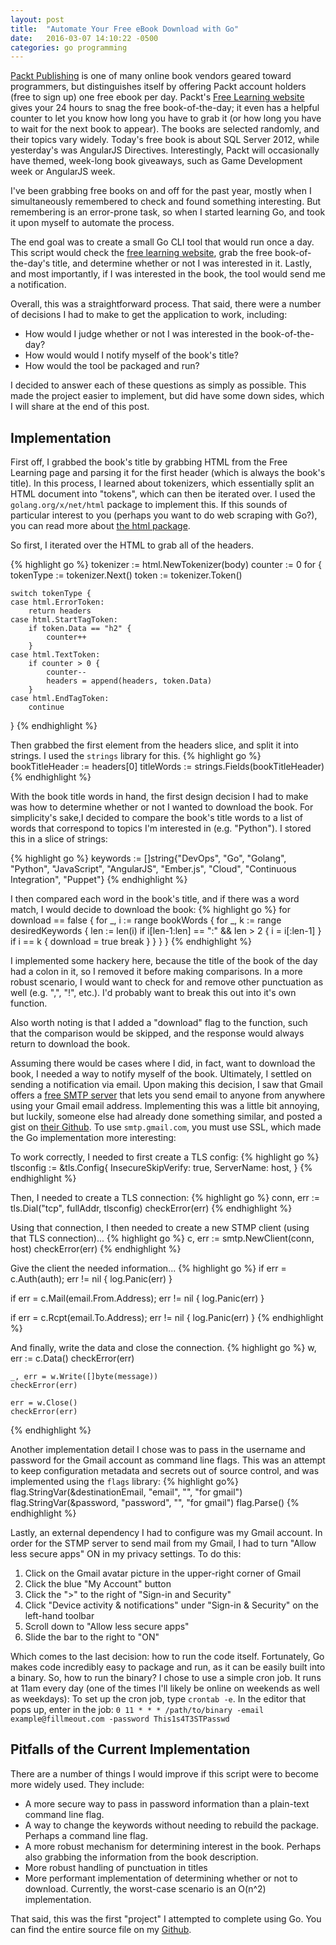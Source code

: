 ```yaml
---
layout: post
title:  "Automate Your Free eBook Download with Go"
date:   2016-03-07 14:10:22 -0500
categories: go programming
---
```

[Packt Publishing][packt] is one of many online book vendors geared toward programmers, but distinguishes itself by offering Packt account holders (free to sign up) one free ebook per day. Packt's [Free Learning website][packt-free] gives your 24 hours to snag the free book-of-the-day; it even has a helpful counter to let you know how long you have to grab it (or how long you have to wait for the next book to appear). The books are selected randomly, and their topics vary widely. Today's free book is about SQL Server 2012, while yesterday's was AngularJS Directives. Interestingly, Packt will occasionally have themed, week-long book giveaways, such as Game Development week or AngularJS week.

I've been grabbing free books on and off for the past year, mostly when I simultaneously remembered to check and found something interesting. But remembering is an error-prone task, so when I started learning Go, and took it upon myself to automate the process.

The end goal was to create a small Go CLI tool that would run once a day. This script would check the [free learning website][packt-free], grab the free book-of-the-day's title, and determine whether or not I was interested in it. Lastly, and most importantly, if I was interested in the book, the tool would send me a notification.

Overall, this was a straightforward process. That said, there were a number of decisions I had to make to get the application to work, including:

* How would I judge whether or not I was interested in the book-of-the-day?
* How would would I notify myself of the book's title?
* How would the tool be packaged and run?

I decided to answer each of these questions as simply as possible. This made the project easier to implement, but did have some down sides, which I will share at the end of this post.

## Implementation

First off, I grabbed the book's title by grabbing HTML from the Free Learning page and parsing it for the first header (which is always the book's title). In this process, I learned about tokenizers, which essentially split an HTML document into "tokens", which can then be iterated over. I used the `golang.org/x/net/html` package to implement this. If this sounds of particular interest to you (perhaps you want to do web scraping with Go?), you can read more about [the html package][go-html-package]. 

So first, I iterated over the HTML to grab all of the headers. 

{% highlight go %}
tokenizer := html.NewTokenizer(body)
counter := 0
for {
    tokenType := tokenizer.Next()
    token := tokenizer.Token()

    switch tokenType {
    case html.ErrorToken:
        return headers
    case html.StartTagToken:
        if token.Data == "h2" {
            counter++
        }
    case html.TextToken:
        if counter > 0 {
            counter--
            headers = append(headers, token.Data)
        }
    case html.EndTagToken:
        continue
}
{% endhighlight %}

Then grabbed the first element from the headers slice, and split it into strings. I used the `strings` library for this.
{% highlight go %}
bookTitleHeader := headers[0]
titleWords := strings.Fields(bookTitleHeader)
{% endhighlight %}

With the book title words in hand, the first design decision I had to make was how to determine whether or not I wanted to download the book. For simplicity's sake,I decided to compare the book's title words to a list of words that correspond to topics I'm interested in (e.g. "Python"). I stored this in a slice of strings:

{% highlight go %}
keywords := []string{"DevOps", "Go", "Golang", "Python",
        "JavaScript", "AngularJS", "Ember.js", "Cloud", "Continuous Integration", "Puppet"}
{% endhighlight %}

I then compared each word in the book's title, and if there was a word match, I would decide to download the book: 
{% highlight go %}
for download == false {
    for _, i := range bookWords {
        for _, k := range desiredKeywords {
             len := len(i)
             if i[len-1:len] == ":" && len > 2 {
                 i = i[:len-1]
             }
             if i == k {
                 download = true
                 break
             }
         }
     }
}
{% endhighlight %}

I implemented some hackery here, because the title of the book of the day had a colon in it, so I removed it before making comparisons. In a more robust scenario, I would want to check for and remove other punctuation as well (e.g. ",", "!", etc.). I'd probably want to break this out into it's own function.

Also worth noting is that I added a "download" flag to the function, such that the comparison would be skipped, and the response would always return to download the book.

Assuming there would be cases where I did, in fact, want to download the book, I needed a way to notify myself of the book. Ultimately, I settled on sending a notification via email. Upon making this decision, I saw that Gmail offers a [free SMTP server][gmail-smtp] that lets you send email to anyone from anywhere using your Gmail email address. Implementing this was a little bit annoying, but luckily, someone else had already done something similar, and posted a gist on [their Github][go-smtp-example]. To use `smtp.gmail.com`, you must use SSL, which made the Go implementation more interesting:

To work correctly, I needed to first create a TLS config:
{% highlight go %}
tlsconfig := &tls.Config{
    InsecureSkipVerify: true,
    ServerName:         host,
}
{% endhighlight %}

Then, I needed to create a TLS connection:
{% highlight go %}
conn, err := tls.Dial("tcp", fullAddr, tlsconfig)
checkError(err)
{% endhighlight %}

Using that connection, I then needed to create a new STMP client (using that TLS connection)...
{% highlight go %}
c, err := smtp.NewClient(conn, host)
checkError(err)
{% endhighlight %}

Give the client the needed information...
{% highlight go %}
if err = c.Auth(auth); err != nil {
    log.Panic(err)
}

if err = c.Mail(email.From.Address); err != nil {
    log.Panic(err)
}

if err = c.Rcpt(email.To.Address); err != nil {
    log.Panic(err)
}
{% endhighlight %}

And finally, write the data and close the connection. 
{% highlight go %}
    w, err := c.Data()
    checkError(err)

    _, err = w.Write([]byte(message))
    checkError(err)

    err = w.Close()
    checkError(err)
{% endhighlight %}

Another implementation detail I chose was to pass in the username and password for the Gmail account as command line flags. This was an attempt to keep configuration metadata and secrets out of source control, and was implemented using the `flags` library:
{% highlight go%}
flag.StringVar(&destinationEmail, "email", "", "for gmail")
flag.StringVar(&password, "password", "", "for gmail")
flag.Parse()
{% endhighlight %}

Lastly, an external dependency I had to configure was my Gmail account. In order for the STMP server to send mail from my Gmail, I had to turn "Allow less secure apps" ON in my privacy settings. To do this:
1. Click on the Gmail avatar picture in the upper-right corner of Gmail
2. Click the blue "My Account" button
3. Click the ">" to the right of "Sign-in and Security"
4. Click "Device activity & notifications" under "Sign-in & Security" on the left-hand toolbar
5. Scroll down to "Allow less secure apps"
6. Slide the bar to the right to "ON"

Which comes to the last decision: how to run the code itself. Fortunately, Go makes code incredibly easy to package and run, as it can be easily built into a binary. So, how to run the binary?
I chose to use a simple cron job. It runs at 11am every day (one of the times I'll likely be online on weekends as well as weekdays):
To set up the cron job, type `crontab -e`. In the editor that pops up, enter in the job:
`0 11 * * * /path/to/binary -email example@fillmeout.com -password This1s4T3STPasswd`

## Pitfalls of the Current Implementation

There are a number of things I would improve if this script were to become more widely used. They include:

* A more secure way to pass in password information than a plain-text command line flag.
* A way to change the keywords without needing to rebuild the package. Perhaps a command line flag.
* A more robust mechanism for determining interest in the book. Perhaps also grabbing the information from the book description.
* More robust handling of punctuation in titles
* More performant implementation of determining whether or not to download. Currently, the worst-case scenario is an O(n^2) implementation.

That said, this was the first "project" I attempted to complete using Go. You can find the entire source file on my [Github][github]. 

[packt]: https://packtpub.com
[packt-free]: https://packtpub.com/packt/offers/free-learning
[github]: https://gist.github.com/tyrostone/d7a2e03f091cb50eb2ac
[go-html-package]: https://godoc.org/golang.org/x/net/html
[go-smtp-example]: https://gist.github.com/chrisgillis/10888032
[gmail-smtp]: https://support.google.com/a/answer/176600?hl=en
